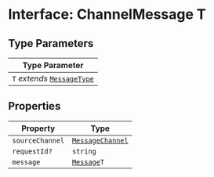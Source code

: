 # Interface: ChannelMessage T

## Type Parameters

| Type Parameter                                                                  |
| ------------------------------------------------------------------------------- |
| `T` *extends* [`MessageType`](../../Message.types/enumerations/message-type.md) |

## Properties

| Property        | Type                                                         |
| --------------- | ------------------------------------------------------------ |
| `sourceChannel` | [`MessageChannel`](../enumerations/message-channel/index.md) |
| `requestId?`    | `string`                                                     |
| `message`       | [`Message`](../../Message.types/type-aliases/Message.md)`T`  |
